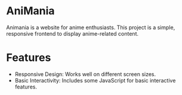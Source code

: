 # AniMania
Animania is a website for anime enthusiasts. This project is a simple, responsive frontend to display anime-related content.

# Features
- Responsive Design: Works well on different screen sizes.
- Basic Interactivity: Includes some JavaScript for basic interactive features.
